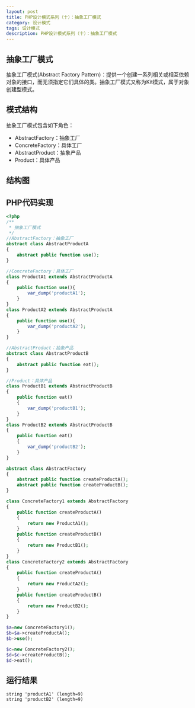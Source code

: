 ```yaml
---
layout: post
title: PHP设计模式系列（十）：抽象工厂模式
category: 设计模式
tags: 设计模式
description: PHP设计模式系列（十）：抽象工厂模式
---
```

## 抽象工厂模式
抽象工厂模式(Abstract Factory Pattern)：提供一个创建一系列相关或相互依赖对象的接口，而无须指定它们具体的类。抽象工厂模式又称为Kit模式，属于对象创建型模式。

## 模式结构
抽象工厂模式包含如下角色：

* AbstractFactory：抽象工厂
* ConcreteFactory：具体工厂
* AbstractProduct：抽象产品
* Product：具体产品

## 结构图


## PHP代码实现

```php
<?php
/**
 * 抽象工厂模式
 */
//AbstractFactory：抽象工厂
abstract class AbstractProductA
{
    abstract public function use();
}

//ConcreteFactory：具体工厂
class ProductA1 extends AbstractProductA
{
    public function use(){
        var_dump('productA1');
    }
}
class ProductA2 extends AbstractProductA
{
    public function use(){
        var_dump('productA2');
    }
}

//AbstractProduct：抽象产品
abstract class AbstractProductB
{
    abstract public function eat();
}

//Product：具体产品
class ProductB1 extends AbstractProductB
{
    public function eat()
    {
        var_dump('productB1');
    }
}
class ProductB2 extends AbstractProductB
{
    public function eat()
    {
        var_dump('productB2');
    }
}

abstract class AbstractFactory
{
    abstract public function createProductA();
    abstract public function createProductB();
}

class ConcreteFactory1 extends AbstractFactory
{
    public function createProductA()
    {
        return new ProductA1();
    }
    public function createProductB()
    {
        return new ProductB1();
    }
}
class ConcreteFactory2 extends AbstractFactory
{
    public function createProductA()
    {
        return new ProductA2();
    }
    public function createProductB()
    {
        return new ProductB2();
    }
}

$a=new ConcreteFactory1();
$b=$a->createProductA();
$b->use();

$c=new ConcreteFactory2();
$d=$c->createProductB();
$d->eat();
```
## 运行结果

```
string 'productA1' (length=9)
string 'productB2' (length=9)
```
